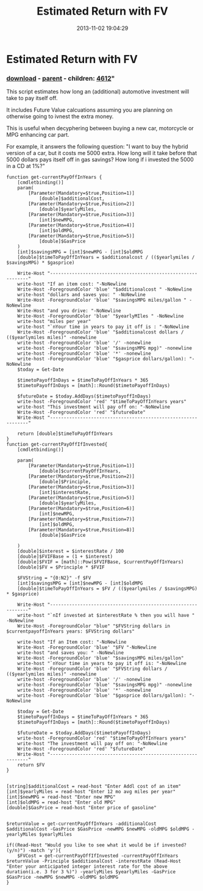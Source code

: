 ﻿---
pid:            4576
parent:         4575
children:       4612
poster:         Internetrush
title:          Estimated Return with FV
date:           2013-11-02 19:04:29
format:         posh
---

# Estimated Return with FV

### [download](4576.ps1) - [parent](4575.md) - children: [4612](4612.md)"

This script estimates how long an (additional) automotive investment will take to pay itself off.

It includes Future Value calcuations assuming you are planning on otherwise going to ivnest the extra money. 

This is useful when decyphering between buying a new car, motorcycle or MPG enhancing car part.

For example, it answers the following question: "I want to buy the hybrid version of a car, but it costs me 5000 extra. How long will it take before that 5000 dollars pays itself off in gas savings? How long if i invested the 5000 in a CD at 1%?"

```posh
function get-currentPayOffInYears {
	[cmdletbinding()]
	param(
		[Parameter(Mandatory=$true,Position=1)]
			[double]$additionalCost, 
		[Parameter(Mandatory=$true,Position=2)]
			[double]$yearlyMiles,
		[Parameter(Mandatory=$true,Position=3)]
			[int]$newMPG, 
		[Parameter(Mandatory=$true,Position=4)]
			[int]$oldMPG,
		[Parameter(Mandatory=$true,Position=5)]
			[double]$GasPrice
	)
	[int]$savingsMPG = [int]$newMPG - [int]$oldMPG
	[double]$timeToPayOffInYears = $additionalcost / (($yearlymiles / $savingsMPG) * $gasprice)
	
	Write-Host "--------------------------------------------------------------"
	write-host "If an item cost: "-NoNewline
	Write-Host -ForegroundColor 'blue' "$additionalcost " -NoNewline
	write-host "dollars and saves you: " -NoNewline
	Write-Host -ForegroundColor 'blue' "$savingsMPG miles/gallon " -NoNewline
	Write-Host "and you drive: "-NoNewline
	Write-Host -ForegroundColor 'blue' "$yearlyMIles " -NoNewline
	write-host "miles per year"
	write-host "`nYour time in years to pay it off is : "-NoNewline
	Write-Host -ForegroundColor 'blue' "$additionalcost dollars / (($yearlymiles miles)" -nonewline
	write-host -ForegroundColor 'blue' '/' -nonewline
	write-host -ForegroundColor 'blue' "$savingsMPG mpg)" -nonewline
	write-host -ForegroundColor 'blue' '*' -nonewline
	write-host -ForegroundColor 'blue' "$gasprice dollars/gallon): "-NoNewline
	$today = Get-Date
	
	$timetoPayoffInDays = $timeToPayOffInYears * 365
	$timetoPayoffInDays = [math]::Round($timetoPayoffInDays)
	
	$futureDate = $today.AddDays($timetoPayoffInDays)
	write-host -ForegroundColor 'red' "$timeToPayOffInYears years"
	write-host "This investment will pay off on: "-NoNewline
	Write-Host -ForegroundColor 'red' "$futureDate"
	Write-Host "--------------------------------------------------------------"
	
	return [double]$timeToPayOffInYears
}
function get-currentPayOffIfInvested{
	[cmdletbinding()]
	
	param(
		[Parameter(Mandatory=$true,Position=1)]
			[double]$currentPayOffInYears, 
		[Parameter(Mandatory=$true,Position=2)]
			[double]$Principle, 
		[Parameter(Mandatory=$true,Position=3)]
			[int]$interestRate, 
		[Parameter(Mandatory=$true,Position=5)]
			[double]$yearlyMiles,
		[Parameter(Mandatory=$true,Position=6)]
			[int]$newMPG, 
		[Parameter(Mandatory=$true,Position=7)]
			[int]$oldMPG,
		[Parameter(Mandatory=$true,Position=8)]
			[double]$GasPrice
	
	)
	[double]$interest = $interestRate / 100
	[double]$FVIFBase = (1 + $interest) 
	[double]$FVIF = [math]::Pow($FVIFBase, $currentPayOffInYears)
	[double]$FV = $Principle * $FVIF
	
	$FVString = "{0:N2}" -f $FV
	[int]$savingsMPG = [int]$newMPG - [int]$oldMPG
	[double]$timeToPayOffInYears = $FV / (($yearlymiles / $savingsMPG) * $gasprice)
	
	Write-Host "--------------------------------------------------------------"
	write-host "`nIf invested at $interestRate % then you will have " -NoNewline
	Write-Host -ForegroundColor "blue" "$FVString dollars in $currentpayoffInYears years: $FVString dollars"
	
	write-host "If an Item cost: "-NoNewline
	Write-Host -ForegroundColor 'blue' "$FV "-NoNewline
	write-host "and saves you: " -NoNewline
	Write-Host -ForegroundColor 'blue' "$savingsMPG miles/gallon"
	write-host "`nYour time in years to pay it off is: "-NoNewline
	Write-Host -ForegroundColor 'blue' "$FVString dollars / (($yearlymiles miles)" -nonewline
	write-host -ForegroundColor 'blue' '/' -nonewline
	write-host -ForegroundColor 'blue' "$savingsMPG mpg)" -nonewline
	write-host -ForegroundColor 'blue' '*' -nonewline
	write-host -ForegroundColor 'blue' "$gasprice dollars/gallon): "-NoNewline
	
	$today = Get-Date
	$timetoPayoffInDays = $timeToPayOffInYears * 365
	$timetoPayoffInDays = [math]::Round($timetoPayoffInDays)
	
	$futureDate = $today.AddDays($timetoPayoffInDays)
	write-host -ForegroundColor 'red' "$timeToPayOffInYears years"
	write-host "The investment will pay off on: "-NoNewline
	Write-Host -ForegroundColor 'red' "$futureDate"
	Write-Host "--------------------------------------------------------------"
	return $FV
}


[string]$additionalCost = read-host "Enter Addl cost of an item"
[int]$yearlyMiles = read-host "Enter 12 mo avg miles per year"
[int]$newMPG = read-host "Enter new MPG"
[int]$oldMPG = read-host "Enter old MPG"
[double]$GasPrice = read-host "Enter price of gasoline"


$returnValue = get-currentPayOffInYears -additionalCost $additionalCost -GasPrice $GasPrice -newMPG $newMPG -oldMPG $oldMPG -yearlyMiles $yearlyMiles

if((Read-Host "Would you like to see what it would be if invested?(y/n)") -match 'y'){
	$FVCost = get-currentPayOffIfInvested -currentPayOffInYears $returnValue -Principle $additionalCost -interestRate (Read-Host "Enter your anticipated integer interest rate for the above duration(i.e. 3 for 3 %)") -yearlyMiles $yearlyMiles -GasPrice $GasPrice -newMPG $newMPG -oldMPG $oldMPG 
}
```
